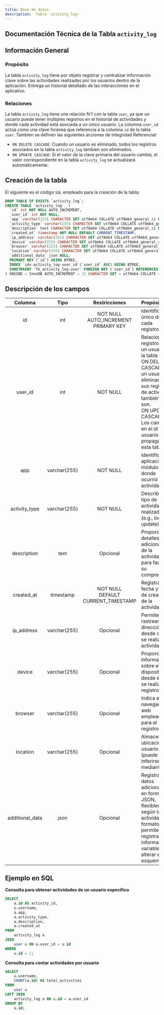 ```yaml
---
title: Base de datos
description:  Tabla 'activity_log'
---
```



## Documentación Técnica de la Tabla `activity_log`

## Información General

### Propósito
La tabla `activity_log` tiene por objeto registrar y centralizar información clave sobre las actividades realizadas por los usuarios dentro de la aplicación. Entrega un historial detallado de las interacciones en el aplicativo.

### Relaciones
La tabla `activity_log` tiene una relación N:1 con la tabla `user`, ya que un usuario puede tener múltiples registros en el historial de actividades y donde cada actividad está asociada a un único usuario.
La columna `user_id` actúa como una clave foránea que referencia a la columna `id` de la tabla `user`.
Tambien se definen las siguientes acciones de Integridad Referencial:
- `ON DELETE CASCADE`: Cuando un usuario es eliminado, todos los registros asociados en la tabla `activity_log` tambien son eliminados.
- `ON UPDATE CASCADE`: Si el valor de la clave primaria del usuario cambia, el valor correspondiente en la tabla `activity_log` se actualizará automáticamente.

## Creación de la tabla
El siguiente es el código `SQL` empleado para la creación de la tabla:
``` sql
DROP TABLE IF EXISTS `activity_log`;
CREATE TABLE `activity_log`  (
  `id` int NOT NULL AUTO_INCREMENT,
  `user_id` int NOT NULL,
  `app` varchar(255) CHARACTER SET utf8mb4 COLLATE utf8mb4_general_ci NOT NULL,
  `activity_type` varchar(255) CHARACTER SET utf8mb4 COLLATE utf8mb4_general_ci NOT NULL,
  `description` text CHARACTER SET utf8mb4 COLLATE utf8mb4_general_ci NULL,
  `created_at` timestamp NOT NULL DEFAULT CURRENT_TIMESTAMP,
  `ip_address` varchar(255) CHARACTER SET utf8mb4 COLLATE utf8mb4_general_ci NULL DEFAULT NULL,
  `device` varchar(255) CHARACTER SET utf8mb4 COLLATE utf8mb4_general_ci NULL DEFAULT NULL,
  `browser` varchar(255) CHARACTER SET utf8mb4 COLLATE utf8mb4_general_ci NULL DEFAULT NULL,
  `location` varchar(255) CHARACTER SET utf8mb4 COLLATE utf8mb4_general_ci NULL DEFAULT NULL,
  `additional_data` json NULL,
  PRIMARY KEY (`id`) USING BTREE,
  INDEX `idx-activity_log-user_id`(`user_id` ASC) USING BTREE,
  CONSTRAINT `fk_activity_log-user` FOREIGN KEY (`user_id`) REFERENCES `user` (`id`) ON DELETE CASCADE ON UPDATE CASCADE
) ENGINE = InnoDB AUTO_INCREMENT = 21 CHARACTER SET = utf8mb4 COLLATE = utf8mb4_general_ci ROW_FORMAT = Dynamic;
```

## Descripción de los campos
|Columna	|Tipo		|Restricciones	|Propósito	|
|:-------------:|:-------------:|:-------------:|:-------------|
|id		|int		|NOT NULL<br>AUTO_INCREMENT<br>PRIMARY KEY|Identificador único de cada registro.|
|user_id	|int		|NOT NULL	|Relaciona el registro con un usuario de la tabla user.<br>ON DELETE CASCADE: Si un usuario es eliminado, sus registros de actividad también lo son.<br>ON UPDATE CASCADE: Los cambios en el id del usuario se propagan a esta tabla.|
|app		|varchar(255)	|NOT NULL	|Identifica la aplicación o módulo donde ocurrió la actividad.|
|activity_type	|varchar(255)	|NOT NULL	|Describe el tipo de actividad realizada (e.g., login, update).|
|description	|text		|Opcional	|Proporciona detalles adicionales de la actividad para facilitar su comprensión.|
|created_at	|timestamp	|NOT NULL<br>DEFAULT CURRENT_TIMESTAMP|Registra la fecha y hora de creación de la actividad.|
|ip_address	|varchar(255)	|Opcional	|Permite rastrear la dirección IP desde donde se realizó la actividad.|
|device		|varchar(255)	|Opcional	|Proporciona información sobre el dispositivo desde el cual se realiza el registro.|
|browser	|varchar(255)	|Opcional	|Indica el navegador web empleado para el registro.|
|location	|varchar(255)	|Opcional	|Almacena la ubicación del usuario (puede inferirse mediante IP).|
|additional_data	|json	|Opcional	|Registra datos adicionales en formato JSON, flexibles según la actividad. El formato json permite registrar información variable sin alterar el esquema.|

## Ejemplo en SQL

**Consulta para obtener actividades de un usuario específico**
``` sql
SELECT 
    a.id AS activity_id, 
    u.username, 
    a.app, 
    a.activity_type, 
    a.description, 
    a.created_at
FROM 
    activity_log a
JOIN 
    user u ON a.user_id = u.id
WHERE 
    u.id = 1;
```

**Consulta para contar actividades por usuario**
``` sql
SELECT 
    u.username, 
    COUNT(a.id) AS total_activities
FROM 
    user u
LEFT JOIN 
    activity_log a ON u.id = a.user_id
GROUP BY 
    u.id;
```